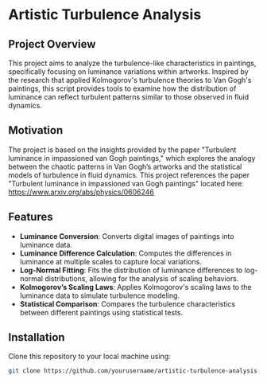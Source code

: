# Artistic Turbulence Analysis

## Project Overview
This project aims to analyze the turbulence-like characteristics in paintings, specifically focusing on luminance variations within artworks. Inspired by the research that applied Kolmogorov's turbulence theories to Van Gogh's paintings, this script provides tools to examine how the distribution of luminance can reflect turbulent patterns similar to those observed in fluid dynamics.

## Motivation
The project is based on the insights provided by the paper "Turbulent luminance in impassioned van Gogh paintings," which explores the analogy between the chaotic patterns in Van Gogh’s artworks and the statistical models of turbulence in fluid dynamics.  This project references the paper "Turbulent luminance in impassioned van Gogh paintings" located here: https://www.arxiv.org/abs/physics/0606246

## Features
- **Luminance Conversion**: Converts digital images of paintings into luminance data.
- **Luminance Difference Calculation**: Computes the differences in luminance at multiple scales to capture local variations.
- **Log-Normal Fitting**: Fits the distribution of luminance differences to log-normal distributions, allowing for the analysis of scaling behaviors.
- **Kolmogorov’s Scaling Laws**: Applies Kolmogorov's scaling laws to the luminance data to simulate turbulence modeling.
- **Statistical Comparison**: Compares the turbulence characteristics between different paintings using statistical tests.

## Installation
Clone this repository to your local machine using:
```bash
git clone https://github.com/yourusername/artistic-turbulence-analysis.git

